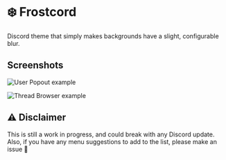 # ❄️ Frostcord

Discord theme that simply makes backgrounds have a slight, configurable blur.

## Screenshots

![User Popout example](https://raw.githubusercontent.com/intergrav/frostcord/main/screenshots/userpopout.png)

![Thread Browser example](https://raw.githubusercontent.com/intergrav/frostcord/main/screenshots/threadbrowser.png)

## ⚠️ Disclaimer

This is still a work in progress, and could break with any Discord update. Also, if you have any menu suggestions to add to the list, please make an issue 🙂
